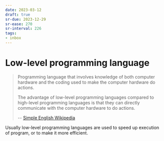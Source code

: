 ```yaml
---
date: 2023-03-12
draft: true
sr-due: 2023-12-29
sr-ease: 270
sr-interval: 226
tags:
- inbox
---
```


# Low-level programming language

> Programming language that involves knowledge of both computer hardware and the
> coding used to make the computer hardware do actions.
>
> The advantage of low-level programming languages compared to high-level
> programming languages is that they can directly communicate with the computer
> hardware to do actions.
>
> --
> [Simple English Wikipedia](https://simple.wikipedia.org/wiki/Low-level_programming_language)

Usually low-level programming languages are used to speed up execution of
program, or to make it more efficient.